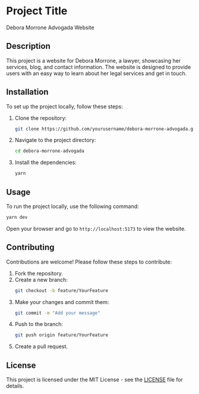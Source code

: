 # Project Title

Debora Morrone Advogada Website

## Description

This project is a website for Debora Morrone, a lawyer, showcasing her services, blog, and contact information. The website is designed to provide users with an easy way to learn about her legal services and get in touch.

## Installation

To set up the project locally, follow these steps:

1. Clone the repository:
   ```bash
   git clone https://github.com/yourusername/debora-morrone-advogada.git
   ```
2. Navigate to the project directory:
   ```bash
   cd debora-morrone-advogada
   ```
3. Install the dependencies:
   ```bash
   yarn 
   ```

## Usage

To run the project locally, use the following command:
```bash
yarn dev
```
Open your browser and go to `http://localhost:5173` to view the website.

## Contributing

Contributions are welcome! Please follow these steps to contribute:

1. Fork the repository.
2. Create a new branch:
   ```bash
   git checkout -b feature/YourFeature
   ```
3. Make your changes and commit them:
   ```bash
   git commit -m "Add your message"
   ```
4. Push to the branch:
   ```bash
   git push origin feature/YourFeature
   ```
5. Create a pull request.

## License

This project is licensed under the MIT License - see the [LICENSE](LICENSE) file for details.
